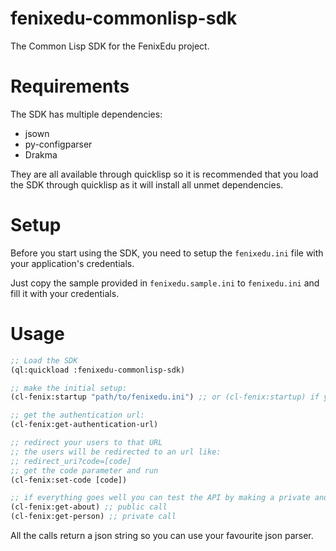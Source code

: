 fenixedu-commonlisp-sdk
=======================

The Common Lisp SDK for the FenixEdu project.

Requirements
============

The SDK has multiple dependencies:

+ jsown
+ py-configparser
+ Drakma

They are all available through quicklisp so it is recommended that you load the SDK through quicklisp as it will install all unmet dependencies.

Setup
=====

Before you start using the SDK, you need to setup the ```fenixedu.ini``` file with your application's credentials. 

Just copy the sample provided in ```fenixedu.sample.ini``` to ```fenixedu.ini``` and fill it with your credentials.

Usage
=====

```lisp
;; Load the SDK
(ql:quickload :fenixedu-commonlisp-sdk)

;; make the initial setup:
(cl-fenix:startup "path/to/fenixedu.ini") ;; or (cl-fenix:startup) if you are working in the same directory as the ini file.

;; get the authentication url:
(cl-fenix:get-authentication-url)

;; redirect your users to that URL
;; the users will be redirected to an url like: 
;; redirect_uri?code=[code]
;; get the code parameter and run 
(cl-fenix:set-code [code])

;; if everything goes well you can test the API by making a private and a public call
(cl-fenix:get-about) ;; public call
(cl-fenix:get-person) ;; private call
```

All the calls return a json string so you can use your favourite json parser.
